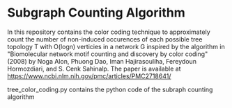 # Subgraph Counting Algorithm

In this repository contains the color coding technique to approximately count the number of non-induced occurences of each possible tree topology T with O(logn) verticies in a network G inspired by the algorithm in "Biomolecular network motif counting and discovery by color coding" (2008) by Noga Alon, Phuong Dao, Iman Hajirasouliha, Fereydoun Hormozdiari, and S. Cenk Sahinalp. The paper is available at https://www.ncbi.nlm.nih.gov/pmc/articles/PMC2718641/

tree_color_coding.py contains the python code of the subraph counting algorithm 
